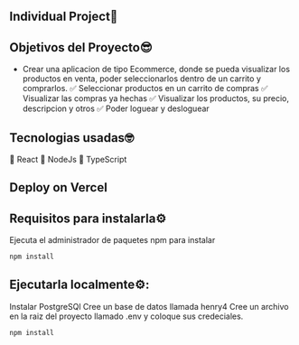 ## Individual Project🚀

## Objetivos del Proyecto😎

- Crear una aplicacion de tipo Ecommerce, donde se pueda visualizar los productos en venta, poder seleccionarlos dentro de un carrito y comprarlos.
  ✅ Seleccionar productos en un carrito de compras
  ✅ Visualizar las compras ya hechas
  ✅ Visualizar los productos, su precio, descripcion y otros
  ✅ Poder loguear y desloguear

## Tecnologias usadas🤓

🤖 React
🤖 NodeJs
🤖 TypeScript

## Deploy on Vercel



## Requisitos para instalarla⚙️

Ejecuta el administrador de paquetes npm para instalar

```bash
npm install
```


## Ejecutarla localmente⚙️:

Instalar PostgreSQl 
Cree un base de datos llamada henry4
Cree un archivo en la raiz del proyecto llamado .env y coloque sus credeciales.

```bash
npm install
```

